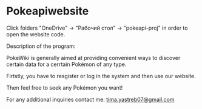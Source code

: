 ﻿# Pokeapiwebsite
Click folders "OneDrive" -> "Рабочий стол" -> "pokeapi-proj" in order to open the website code. 

Description of the program:

PokeWiki is generally aimed at providing convenient ways to discover certain data for a cerrtain Pokémon of any type. 

Firtstly, you have to resgister or log in the system and then use our website. 

Then feel free to seek any Pokémon you want!

For any additional inquiries contact me:
tima.yastreb07@gmail.com
